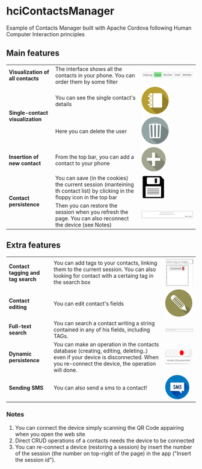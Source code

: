 # hciContactsManager
Example of Contacts Manager built with Apache Cordova following Human Computer Interaction principles

## Main features ##

<table>
    <tr>
        <td><b>Visualization of all contacts</b></td><td>The interface shows all the contacts in your phone. You can order them by some filter</td><td><img src="imgs/filters.png"/></td>
    </tr>
    <tr>
        <td rowspan="2"><b> Single-contact visualization</td><td>You can see the single contact's details</td><td><img src="imgs/details_btn.png"/></td>
    </tr>
    <tr><td>Here you can delete the user</td><td><img src="imgs/delete_user_btn.png"/></td></tr>
    <tr>
        <td><b>Insertion of new contact</b></td><td>From the top bar, you can add a contact to your phone</td><td><img src="imgs/add_contact_btn.png"/></td>
    </tr>
    <tr>
        <td rowspan="2"><b>Contact persistence</b></td><td>You can save (in the cookies) the current session (manteining th contact list) by clicking in the floppy icon in the top bar</td><td><img src="imgs/save_session.png"/></td>
    </tr>
    <tr><td>Then you can restore the session when you refresh the page. You can also reconnect the device (see Notes)</td><td><img src="imgs/restored.png"/></td></tr>
    <tr>
</table>

## Extra features ##

<table>
    <tr>
        <td><b>Contact tagging and tag search</b></td><td>You can add tags to your contacts, linking them to the current session. You can also looking for contact with a certaing tag in the search box</td><td><img src="imgs/tags.png"/></td>
    </tr>
    <tr>
        <td><b>Contact editing</b></td><td>You can edit contact's fields</td><td><img src="imgs/edit_btn.png"/></td>
    </tr>
    <tr>
        <td><b> Full-text search</b></td><td>You can search a contact writing a string contained in any of his fields, including TAGs.</td><td><img src="imgs/searchbar.png"/></td>
    </tr>
    <tr>
        <td><b>Dynamic persistence</b></td><td>You can make an operation in the contacts database (creating, editing, deleting..) even if your device is disconnected. When you re-connect the device, the operation will done. </td><td><img src="imgs/disconnected.png"/></td>
    </tr>
    <tr>
        <td><b>Sending SMS</b></td><td>You can also send a sms to a contact! </td><td><img src="imgs/sms.png"/></td>
    </tr>
</table>

### Notes ###
1. You can connect the device simply scanning the QR Code appairing when you open the web site
2. Direct CRUD operations of a contacts needs the device to be connected
3. You can re-connect a device (restoring a session) by insert the number of the session (the number on top-right of the page) in the app ("Insert the session id").
